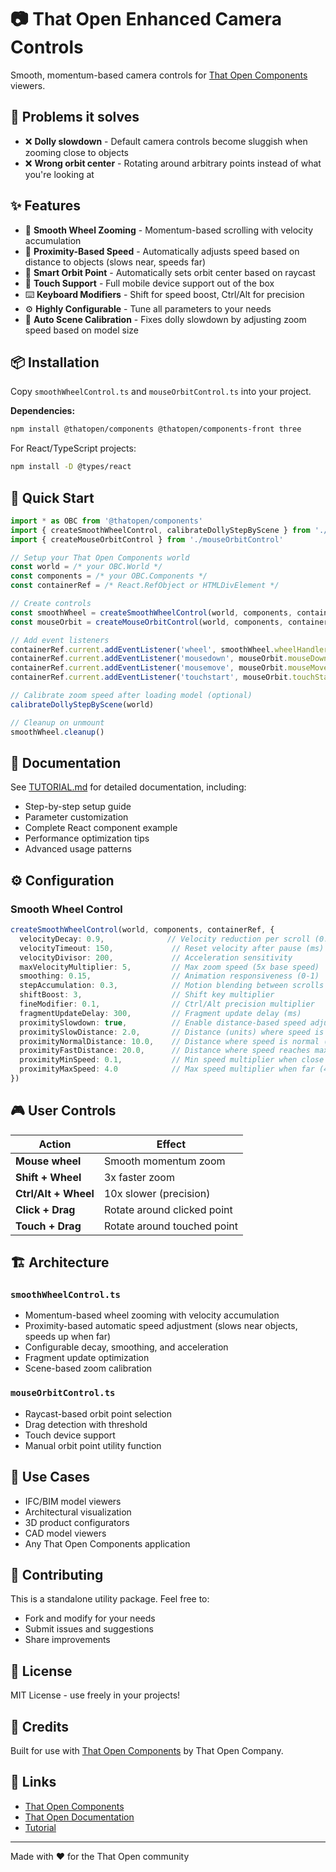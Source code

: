 # 📷 That Open Enhanced Camera Controls

Smooth, momentum-based camera controls for [That Open Components](https://docs.thatopen.com/) viewers.

## 🔧 Problems it solves

- ❌ **Dolly slowdown** - Default camera controls become sluggish when zooming close to objects
- ❌ **Wrong orbit center** - Rotating around arbitrary points instead of what you're looking at

## ✨ Features

- 🎯 **Smooth Wheel Zooming** - Momentum-based scrolling with velocity accumulation
- 🚀 **Proximity-Based Speed** - Automatically adjusts speed based on distance to objects (slows near, speeds far)
- 🔄 **Smart Orbit Point** - Automatically sets orbit center based on raycast
- 📱 **Touch Support** - Full mobile device support out of the box
- ⌨️ **Keyboard Modifiers** - Shift for speed boost, Ctrl/Alt for precision
- ⚙️ **Highly Configurable** - Tune all parameters to your needs
- 🎨 **Auto Scene Calibration** - Fixes dolly slowdown by adjusting zoom speed based on model size

## 📦 Installation

Copy `smoothWheelControl.ts` and `mouseOrbitControl.ts` into your project.

**Dependencies:**
```bash
npm install @thatopen/components @thatopen/components-front three
```

For React/TypeScript projects:
```bash
npm install -D @types/react
```

## 🚀 Quick Start

```typescript
import * as OBC from '@thatopen/components'
import { createSmoothWheelControl, calibrateDollyStepByScene } from './smoothWheelControl'
import { createMouseOrbitControl } from './mouseOrbitControl'

// Setup your That Open Components world
const world = /* your OBC.World */
const components = /* your OBC.Components */
const containerRef = /* React.RefObject or HTMLDivElement */

// Create controls
const smoothWheel = createSmoothWheelControl(world, components, containerRef)
const mouseOrbit = createMouseOrbitControl(world, components, containerRef)

// Add event listeners
containerRef.current.addEventListener('wheel', smoothWheel.wheelHandler, { passive: false })
containerRef.current.addEventListener('mousedown', mouseOrbit.mouseDownHandler, true)
containerRef.current.addEventListener('mousemove', mouseOrbit.mouseMoveHandler, true)
containerRef.current.addEventListener('touchstart', mouseOrbit.touchStartHandler, true)

// Calibrate zoom speed after loading model (optional)
calibrateDollyStepByScene(world)

// Cleanup on unmount
smoothWheel.cleanup()
```

## 📖 Documentation

See [TUTORIAL.md](./TUTORIAL.md) for detailed documentation, including:
- Step-by-step setup guide
- Parameter customization
- Complete React component example
- Performance optimization tips
- Advanced usage patterns

## ⚙️ Configuration

### Smooth Wheel Control

```typescript
createSmoothWheelControl(world, components, containerRef, {
  velocityDecay: 0.9,              // Velocity reduction per scroll (0.9 = -10%)
  velocityTimeout: 150,             // Reset velocity after pause (ms)
  velocityDivisor: 200,             // Acceleration sensitivity
  maxVelocityMultiplier: 5,         // Max zoom speed (5x base speed)
  smoothing: 0.15,                  // Animation responsiveness (0-1)
  stepAccumulation: 0.3,            // Motion blending between scrolls
  shiftBoost: 3,                    // Shift key multiplier
  fineModifier: 0.1,                // Ctrl/Alt precision multiplier
  fragmentUpdateDelay: 300,         // Fragment update delay (ms)
  proximitySlowdown: true,          // Enable distance-based speed adjustment
  proximitySlowDistance: 2.0,       // Distance (units) where speed is minimum
  proximityNormalDistance: 10.0,    // Distance where speed is normal (1x)
  proximityFastDistance: 20.0,      // Distance where speed reaches maximum
  proximityMinSpeed: 0.1,           // Min speed multiplier when close (10%)
  proximityMaxSpeed: 4.0            // Max speed multiplier when far (400%)
})
```

## 🎮 User Controls

| Action | Effect |
|--------|--------|
| **Mouse wheel** | Smooth momentum zoom |
| **Shift + Wheel** | 3x faster zoom |
| **Ctrl/Alt + Wheel** | 10x slower (precision) |
| **Click + Drag** | Rotate around clicked point |
| **Touch + Drag** | Rotate around touched point |

## 🏗️ Architecture

### `smoothWheelControl.ts`
- Momentum-based wheel zooming with velocity accumulation
- Proximity-based automatic speed adjustment (slows near objects, speeds up when far)
- Configurable decay, smoothing, and acceleration
- Fragment update optimization
- Scene-based zoom calibration

### `mouseOrbitControl.ts`
- Raycast-based orbit point selection
- Drag detection with threshold
- Touch device support
- Manual orbit point utility function

## 🎯 Use Cases

- IFC/BIM model viewers
- Architectural visualization
- 3D product configurators
- CAD model viewers
- Any That Open Components application

## 🤝 Contributing

This is a standalone utility package. Feel free to:
- Fork and modify for your needs
- Submit issues and suggestions
- Share improvements

## 📄 License

MIT License - use freely in your projects!

## 🙏 Credits

Built for use with [That Open Components](https://docs.thatopen.com/) by That Open Company.

## 🔗 Links

- [That Open Components](https://github.com/ThatOpen/engine_components)
- [That Open Documentation](https://docs.thatopen.com/)
- [Tutorial](./TUTORIAL.md)

---

Made with ❤️ for the That Open community
